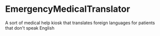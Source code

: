 # EmergencyMedicalTranslator
A sort of medical help kiosk that translates foreign languages for patients that don't speak English
